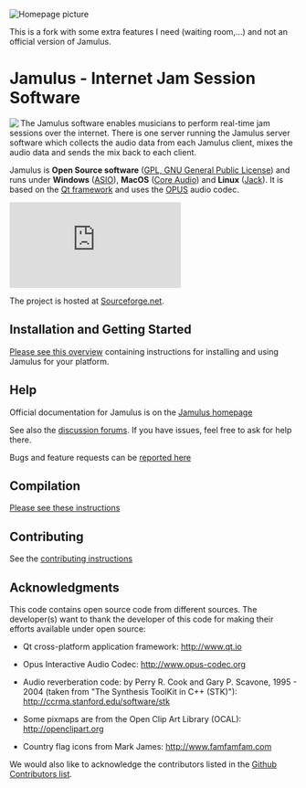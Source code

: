 ![Homepage picture](src/res/homepage/jamulusbannersmall.png)

This is a fork with some extra features I need (waiting room,...) and not an official version of Jamulus. 

Jamulus - Internet Jam Session Software
=======================================
<img align="left" src="src/res/homepage/mediawikisidebarlogo.png"/>

The Jamulus software enables musicians to perform real-time jam sessions over the internet.
There is one server running the Jamulus server software which collects the audio data from
each Jamulus client, mixes the audio data and sends the mix back to each client.

Jamulus is __Open Source software__ ([GPL, GNU General Public License](http://www.gnu.org/licenses/gpl-2.0.html))
and runs under __Windows__ ([ASIO](http://www.steinberg.net)),
__MacOS__ ([Core Audio](https://developer.apple.com/documentation/coreaudio)) and
__Linux__ ([Jack](http://jackaudio.org)).
It is based on the [Qt framework](https://www.qt.io) and uses the [OPUS](http://www.opus-codec.org) audio codec.

![Sourceforge logo](http://sflogo.sourceforge.net/sflogo.php?group_id=158367&amp;type=5)

The project is hosted at [Sourceforge.net](http://sourceforge.net/projects/llcon).



Installation and Getting Started
--------------------------------

[Please see this overview](https://jamulus.io/wiki/Getting-Started) containing instructions for installing and using Jamulus for your platform.


Help
----

Official documentation for Jamulus is on the [Jamulus homepage](https://jamulus.io)

See also the [discussion forums](https://sourceforge.net/p/llcon/discussion). If you have issues, feel free to ask for help there.

Bugs and feature requests can be [reported here](https://github.com/corrados/jamulus/issues)


Compilation
-----------

[Please see these instructions](https://jamulus.io/wiki/Compiling)


Contributing
------------

See the [contributing instructions](CONTRIBUTING.md)


Acknowledgments
---------------

This code contains open source code from different sources. The developer(s) want
to thank the developer of this code for making their efforts available under open
source:

- Qt cross-platform application framework: http://www.qt.io

- Opus Interactive Audio Codec: http://www.opus-codec.org

- Audio reverberation code: by Perry R. Cook and Gary P. Scavone, 1995 - 2004
  (taken from "The Synthesis ToolKit in C++ (STK)"):
  http://ccrma.stanford.edu/software/stk

- Some pixmaps are from the Open Clip Art Library (OCAL): http://openclipart.org

- Country flag icons from Mark James: http://www.famfamfam.com

We would also like to acknowledge the contributors listed in the
[Github Contributors list](https://github.com/corrados/jamulus/graphs/contributors).
